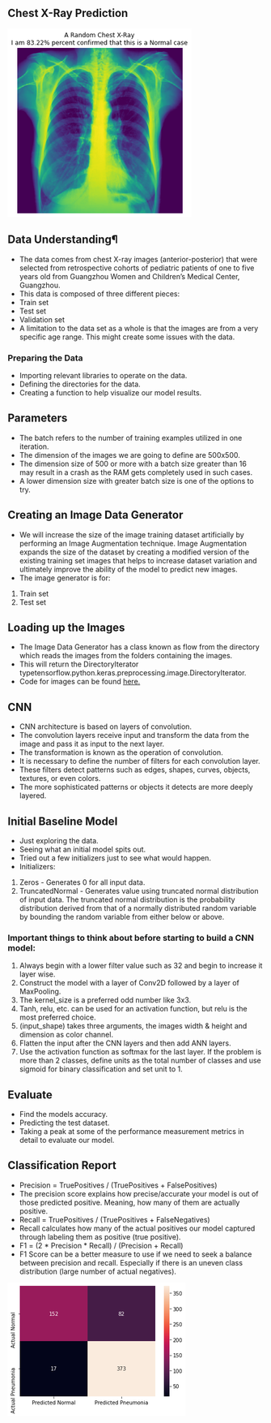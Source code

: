 ## Chest X-Ray Prediction

![alt text](PresentationImages/download.png)

## Data Understanding¶
- The data comes from chest X-ray images (anterior-posterior) that were selected from retrospective cohorts of pediatric patients of one to five years old from Guangzhou Women and Children’s Medical Center, Guangzhou.
- This data is composed of three different pieces:
- Train set
- Test set
- Validation set
- A limitation to the data set as a whole is that the images are from a very specific age range. This might create some issues with the data.

### Preparing the Data
- Importing relevant libraries to operate on the data.
- Defining the directories for the data.
- Creating a function to help visualize our model results. 

## Parameters
- The batch refers to the number of training examples utilized in one iteration.
- The dimension of the images we are going to define are 500x500.
- The dimension size of 500 or more with a batch size greater than 16 may result in a crash as the RAM gets completely used in such cases. 
- A lower dimension size with greater batch size is one of the options to try.

## Creating an Image Data Generator
- We will increase the size of the image training dataset artificially by performing an Image Augmentation technique. Image Augmentation expands the size of the dataset by creating a modified version of the existing training set images that helps to increase dataset variation and ultimately improve the ability of the model to predict new images.
- The image generator is for:
 1. Train set
 2. Test set

## Loading up the Images
- The Image Data Generator has a class known as flow from the directory which reads the images from the folders containing the images.
- This will return the DirectoryIterator typetensorflow.python.keras.preprocessing.image.DirectoryIterator.
- Code for images can be found <a href="https://www.kaggle.com/sanwal092/intro-to-cnn-using-keras-to-predict-pneumonia">here.</a>

## CNN
- CNN architecture is based on layers of convolution. 
- The convolution layers receive input and transform the data from the image and pass it as input to the next layer. 
- The transformation is known as the operation of convolution.
- It is necessary to define the number of filters for each convolution layer. 
- These filters detect patterns such as edges, shapes, curves, objects, textures, or even colors. 
- The more sophisticated patterns or objects it detects are more deeply layered.

## Initial Baseline Model
- Just exploring the data.
- Seeing what an initial model spits out.
- Tried out a few initializers just to see what would happen.
- Initializers:
 1. Zeros - Generates 0 for all input data.
 2. TruncatedNormal - Generates value using truncated normal distribution of input data. The truncated normal distribution is the probability distribution derived from that of a normally distributed random variable by bounding the random variable from either below or above.

### Important things to think about before starting to build a CNN model:
1. Always begin with a lower filter value such as 32 and begin to increase it layer wise. 
2. Construct the model with a layer of Conv2D followed by a layer of MaxPooling.
3. The kernel_size is a preferred odd number like 3x3.
4. Tanh, relu, etc. can be used for an activation function, but relu is the most preferred choice.
5. (input_shape) takes three arguments, the images width & height and dimension as color channel.
6. Flatten the input after the CNN layers and then add ANN layers.
7. Use the activation function as softmax for the last layer. If the problem is more than 2 classes, define units as the total number of classes and use sigmoid for binary classification and set unit to 1.

## Evaluate
- Find the models accuracy.
- Predicting the test dataset.
- Taking a peak at some of the performance measurement metrics in detail to evaluate our model.

## Classification Report
- Precision = TruePositives / (TruePositives + FalsePositives)
 - The precision score explains how precise/accurate your model is out of those predicted positive. Meaning, how many of them are actually positive.
- Recall = TruePositives / (TruePositives + FalseNegatives)
 - Recall calculates how many of the actual positives our model captured through labeling them as positive (true positive).
- F1 = (2 * Precision * Recall) / (Precision + Recall)
 - F1 Score can be a better measure to use if we need to seek a balance between precision and recall. Especially if there is an uneven class distribution (large number of actual negatives).

![alt text](PresentationImages/download-1.png)
